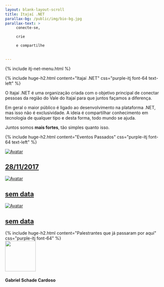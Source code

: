 ```yaml
---
layout: blank-layout-scroll
title: Itajaí .NET
parallax-bg: /public/img/bio-bg.jpg
parallax-text: >
     conecte-se,

     crie

     e compartilhe
     
     
---
```


{% include itj-net-menu.html %}

<div class="margin-side-10p">

{% include huge-h2.html content="Itajaí .NET" css="purple-itj font-64 text-left" %} 

 <div class="row">
    <div class="col s4">
        <p class="light-font">O Itajaí .NET é uma organização criada com o objetivo principal de conectar pessoas da região do Vale do Itajaí para que juntos façamos a diferença.</p>
    </div>

   <div class="col s4">
        <p class="light-font">
        Em geral o maior público é ligado ao desenvolvimento na plataforma .NET, mas isso não é exclusividade. A ideia é compartilhar conhecimento em tecnologia de qualquer tipo e desta forma, todo mundo se ajuda.</p>
    </div>

   <div class="col s4">
    <p class="light-font">Juntos somos <strong>mais fortes</strong>, tão simples quanto isso.</p>
   </div>
 </div>

 {% include huge-h2.html content="Eventos Passados" css="purple-itj font-64 text-left" %} 
</div>

<div class="row">
    <div class="col s12 m4 l4 no-margin no-padding">
        <a href="/2017/11/28/talk-itajai-dotnet.html">
            <div class="img-container img-container-itj">
                <img class="img-image img-image-itj" src="https://i.imgur.com/C2AolAT.jpg" alt="Avatar">
                <div class="img-overlay-itj">
                    <div class="img-text">
                        <h2 class="center-align huge light-font img-title">
                            28/11/2017
                        </h2>
                    </div>
                </div>
            </div>
        </a>
	</div>   
    <div class="col s12 m4 l4 no-margin no-padding">
        <a href="">
            <div class="img-container img-container-itj">
                <img class="img-image img-image-itj" src="https://i.imgur.com/eOmpD8D.jpg" alt="Avatar">
                <div class="img-overlay-itj">
                    <div class="img-text">
                        <h2 class="center-align huge light-font img-title">
                            sem data
                        </h2>
                    </div>
                </div>
            </div>
        </a>
	</div>   
    <div class="col s12 m4 l4 no-margin no-padding">
        <a href="">
            <div class="img-container img-container-itj">
                <img class="img-image img-image-itj" src="https://i.imgur.com/eOmpD8D.jpg" alt="Avatar">
                <div class="img-overlay-itj">
                    <div class="img-text">
                        <h2 class="center-align huge light-font img-title">
                            sem data
                        </h2>
                    </div>
                </div>
            </div>
        </a>
	</div>     
</div>

<div class="margin-side-10p">
    {% include huge-h2.html content="Palestrantes que já passaram por aqui" css="purple-itj font-64" %} 
    <div class="row">
        <div class="col s12 m3">
                <img style="height:100px;   " src="https://avatars3.githubusercontent.com/u/3276580?v=4&amp;u=454f9f40621e24e60e9d2c0d026ea05eba10287d&amp;s=400" alt="" class="center circle icon z-depth-3 responsive-img activator card-profile-image mid-image">
                <h4>Gabriel Schade Cardoso</h4>
        </div>
    </div>
</div>

<div class="banner-itj">

</div>
